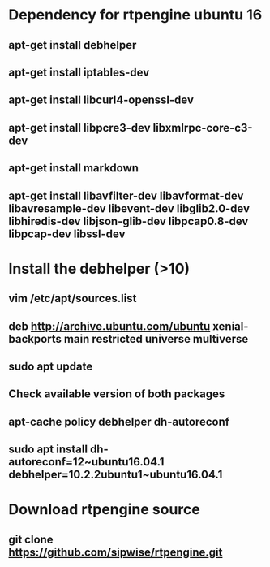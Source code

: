 # Dependency for rtpengine ubuntu 16

## apt-get install debhelper 
## apt-get install iptables-dev
## apt-get install libcurl4-openssl-dev
## apt-get install libpcre3-dev libxmlrpc-core-c3-dev
## apt-get install markdown
## apt-get install libavfilter-dev libavformat-dev libavresample-dev libevent-dev libglib2.0-dev libhiredis-dev libjson-glib-dev libpcap0.8-dev  libpcap-dev libssl-dev

# Install the debhelper (>10) 
## vim /etc/apt/sources.list
## deb http://archive.ubuntu.com/ubuntu xenial-backports main restricted universe multiverse
## sudo apt update
## Check available version of both packages
## apt-cache policy debhelper dh-autoreconf
## sudo apt install dh-autoreconf=12~ubuntu16.04.1 debhelper=10.2.2ubuntu1~ubuntu16.04.1

# Download rtpengine source
## git clone https://github.com/sipwise/rtpengine.git

